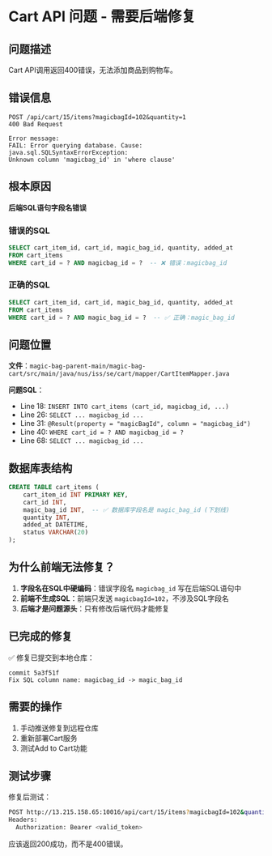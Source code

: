 # Cart API 问题 - 需要后端修复

## 问题描述
Cart API调用返回400错误，无法添加商品到购物车。

## 错误信息
```
POST /api/cart/15/items?magicbagId=102&quantity=1
400 Bad Request

Error message:
FAIL: Error querying database. Cause: java.sql.SQLSyntaxErrorException: 
Unknown column 'magicbag_id' in 'where clause'
```

## 根本原因
**后端SQL语句字段名错误**

### 错误的SQL
```sql
SELECT cart_item_id, cart_id, magic_bag_id, quantity, added_at 
FROM cart_items 
WHERE cart_id = ? AND magicbag_id = ?  -- ❌ 错误：magicbag_id
```

### 正确的SQL
```sql
SELECT cart_item_id, cart_id, magic_bag_id, quantity, added_at 
FROM cart_items 
WHERE cart_id = ? AND magic_bag_id = ?  -- ✅ 正确：magic_bag_id
```

## 问题位置
**文件**：`magic-bag-parent-main/magic-bag-cart/src/main/java/nus/iss/se/cart/mapper/CartItemMapper.java`

**问题SQL**：
- Line 18: `INSERT INTO cart_items (cart_id, magicbag_id, ...)`
- Line 26: `SELECT ... magicbag_id ...`
- Line 31: `@Result(property = "magicBagId", column = "magicbag_id")`
- Line 40: `WHERE cart_id = ? AND magicbag_id = ?`
- Line 68: `SELECT ... magicbag_id ...`

## 数据库表结构
```sql
CREATE TABLE cart_items (
    cart_item_id INT PRIMARY KEY,
    cart_id INT,
    magic_bag_id INT,  -- ✅ 数据库字段名是 magic_bag_id (下划线)
    quantity INT,
    added_at DATETIME,
    status VARCHAR(20)
);
```

## 为什么前端无法修复？
1. **字段名在SQL中硬编码**：错误字段名 `magicbag_id` 写在后端SQL语句中
2. **前端不生成SQL**：前端只发送 `magicbagId=102`，不涉及SQL字段名
3. **后端才是问题源头**：只有修改后端代码才能修复

## 已完成的修复
✅ 修复已提交到本地仓库：
```
commit 5a3f51f
Fix SQL column name: magicbag_id -> magic_bag_id
```

## 需要的操作
1. 手动推送修复到远程仓库
2. 重新部署Cart服务
3. 测试Add to Cart功能

## 测试步骤
修复后测试：
```bash
POST http://13.215.158.65:10016/api/cart/15/items?magicbagId=102&quantity=1
Headers:
  Authorization: Bearer <valid_token>
```

应该返回200成功，而不是400错误。

